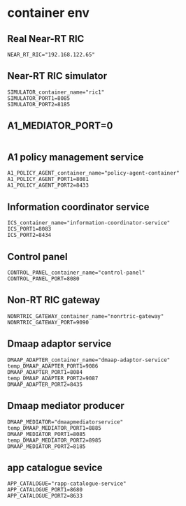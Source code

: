 # container env
## Real Near-RT RIC
```
NEAR_RT_RIC="192.168.122.65" 
```
## Near-RT RIC simulator
```
SIMULATOR_container_name="ric1"  
SIMULATOR_PORT1=8085  
SIMULATOR_PORT2=8185
```
## A1_MEDIATOR_PORT=0
```

```
## A1 policy management service
```
A1_POLICY_AGENT_container_name="policy-agent-container"  
A1_POLICY_AGENT_PORT1=8081  
A1_POLICY_AGENT_PORT2=8433
```
## Information coordinator service
```
ICS_container_name="information-coordinator-service"  
ICS_PORT1=8083  
ICS_PORT2=8434  
```
## Control panel
```
CONTROL_PANEL_container_name="control-panel"  
CONTROL_PANEL_PORT=8080  
```
## Non-RT RIC gateway
```
NONRTRIC_GATEWAY_container_name="nonrtric-gateway"  
NONRTRIC_GATEWAY_PORT=9090  
```
## Dmaap adaptor service
```
DMAAP_ADAPTER_container_name="dmaap-adaptor-service"  
temp_DMAAP_ADAPTER_PORT1=9086  
DMAAP_ADAPTER_PORT1=8084  
temp_DMAAP_ADAPTER_PORT2=9087  
DMAAP_ADAPTER_PORT2=8435  
```
## Dmaap mediator producer
```
DMAAP_MEDIATOR="dmaapmediatorservice"  
temp_DMAAP_MEDIATOR_PORT1=8885  
DMAAP_MEDIATOR_PORT1=8085  
temp_DMAAP_MEDIATOR_PORT2=8985  
DMAAP_MEDIATOR_PORT2=8185  
```
## app catalogue sevice
```
APP_CATALOGUE="rapp-catalogue-service"  
APP_CATALOGUE_PORT1=8680  
APP_CATALOGUE_PORT2=8633
```